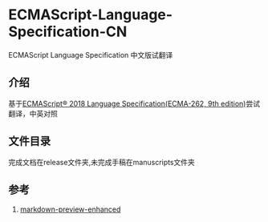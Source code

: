 # ECMAScript-Language-Specification-CN

ECMASc­ript Langu­age Sp­ecific­ation 中文版试翻译

## 介绍

基于[ECMAScript® 2018 Language Specification(ECMA-262, 9th edition)](http://www.ecma-international.org/publications/standards/Ecma-262.htm)尝试翻译，中英对照

## 文件目录

完成文档在release文件夹,未完成手稿在manuscripts文件夹

## 参考

1. [markdown-preview-enhanced](https://shd101wyy.github.io/markdown-preview-enhanced/#/zh-cn/)
